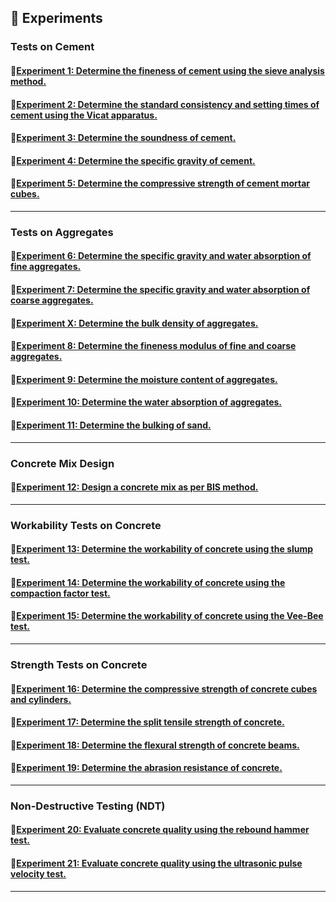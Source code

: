 ## 🔬 **Experiments**  

### Tests on Cement  
#### 🔹[Experiment 1: Determine the fineness of cement using the sieve analysis method.](Manual/Experiment_1.md)  
#### 🔹[Experiment 2: Determine the standard consistency and setting times of cement using the Vicat apparatus.](Manual/Experiment_2.md)  
#### 🔹[Experiment 3: Determine the soundness of cement.](Manual/Experiment_3.md)  
#### 🔹[Experiment 4: Determine the specific gravity of cement.](Manual/Experiment_4.md)  
#### 🔹[Experiment 5: Determine the compressive strength of cement mortar cubes.](Manual/Experiment_5.md)  

---

### Tests on Aggregates  
#### 🔹[Experiment 6: Determine the specific gravity and water absorption of fine aggregates.](Manual/Experiment_6.md)  
#### 🔹[Experiment 7: Determine the specific gravity and water absorption of coarse aggregates.](Manual/Experiment_7.md)  
#### 🔹[Experiment X: Determine the bulk density of aggregates.](Manual/Experiment_X.md)  
#### 🔹[Experiment 8: Determine the fineness modulus of fine and coarse aggregates.](Manual/Experiment_8.md)  
#### 🔹[Experiment 9: Determine the moisture content of aggregates.](Manual/Experiment_9.md)  
#### 🔹[Experiment 10: Determine the water absorption of aggregates.](Manual/Experiment_10.md)  
#### 🔹[Experiment 11: Determine the bulking of sand.](Manual/Experiment_11.md)  

---

### Concrete Mix Design  
#### 🔹[Experiment 12: Design a concrete mix as per BIS method.](Manual/Experiment_12.md)  

---

### Workability Tests on Concrete  
#### 🔹[Experiment 13: Determine the workability of concrete using the slump test.](Manual/Experiment_13.md)  
#### 🔹[Experiment 14: Determine the workability of concrete using the compaction factor test.](Manual/Experiment_14.md)  
#### 🔹[Experiment 15: Determine the workability of concrete using the Vee-Bee test.](Manual/Experiment_15.md)  

---

### Strength Tests on Concrete  
#### 🔹[Experiment 16: Determine the compressive strength of concrete cubes and cylinders.](Manual/Experiment_16.md)  
#### 🔹[Experiment 17: Determine the split tensile strength of concrete.](Manual/Experiment_17.md)  
#### 🔹[Experiment 18: Determine the flexural strength of concrete beams.](Manual/Experiment_18.md)  
#### 🔹[Experiment 19: Determine the abrasion resistance of concrete.](Manual/Experiment_19.md)  

---

### Non-Destructive Testing (NDT)  
#### 🔹[Experiment 20: Evaluate concrete quality using the rebound hammer test.](Manual/Experiment_20.md)  
#### 🔹[Experiment 21: Evaluate concrete quality using the ultrasonic pulse velocity test.](Manual/Experiment_21.md)  

---
